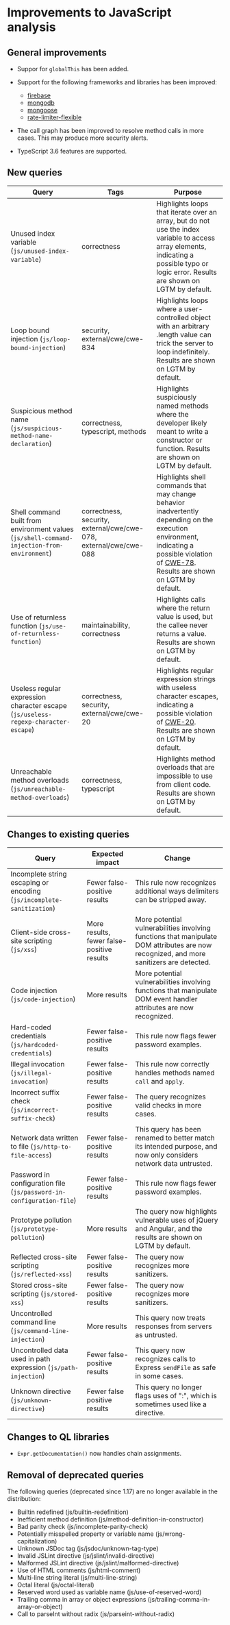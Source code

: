 # Improvements to JavaScript analysis

## General improvements

* Suppor for `globalThis` has been added.

* Support for the following frameworks and libraries has been improved:
  - [firebase](https://www.npmjs.com/package/firebase)
  - [mongodb](https://www.npmjs.com/package/mongodb)
  - [mongoose](https://www.npmjs.com/package/mongoose)
  - [rate-limiter-flexible](https://www.npmjs.com/package/rate-limiter-flexible)

* The call graph has been improved to resolve method calls in more cases. This may produce more security alerts.

* TypeScript 3.6 features are supported.


## New queries

| **Query**                                                                 | **Tags**                                                          | **Purpose**                                                                                                                                                                            |
|---------------------------------------------------------------------------|-------------------------------------------------------------------|----------------------------------------------------------------------------------------------------------------------------------------------------------------------------------------|
| Unused index variable (`js/unused-index-variable`)                        | correctness                                                       | Highlights loops that iterate over an array, but do not use the index variable to access array elements, indicating a possible typo or logic error. Results are shown on LGTM by default. |
| Loop bound injection (`js/loop-bound-injection`)                          | security, external/cwe/cwe-834                                      | Highlights loops where a user-controlled object with an arbitrary .length value can trick the server to loop indefinitely. Results are shown on LGTM by default. |
| Suspicious method name (`js/suspicious-method-name-declaration`)          | correctness, typescript, methods                                  | Highlights suspiciously named methods where the developer likely meant to write a constructor or function. Results are shown on LGTM by default. |
| Shell command built from environment values (`js/shell-command-injection-from-environment`) | correctness, security, external/cwe/cwe-078, external/cwe/cwe-088 | Highlights shell commands that may change behavior inadvertently depending on the execution environment, indicating a possible violation of [CWE-78](https://cwe.mitre.org/data/definitions/78.html). Results are shown on LGTM by default.|
| Use of returnless function (`js/use-of-returnless-function`)              | maintainability, correctness                                      | Highlights calls where the return value is used, but the callee never returns a value. Results are shown on LGTM by default. |
| Useless regular expression character escape (`js/useless-regexp-character-escape`) | correctness, security, external/cwe/cwe-20 | Highlights regular expression strings with useless character escapes, indicating a possible violation of [CWE-20](https://cwe.mitre.org/data/definitions/20.html). Results are shown on LGTM by default. |
| Unreachable method overloads (`js/unreachable-method-overloads`)          | correctness, typescript                                           | Highlights method overloads that are impossible to use from client code. Results are shown on LGTM by default. |

## Changes to existing queries

| **Query**                      | **Expected impact**          | **Change**                                                                |
|--------------------------------|------------------------------|---------------------------------------------------------------------------|
| Incomplete string escaping or encoding (`js/incomplete-sanitization`) | Fewer false-positive results | This rule now recognizes additional ways delimiters can be stripped away. |
| Client-side cross-site scripting (`js/xss`) | More results, fewer false-positive results | More potential vulnerabilities involving functions that manipulate DOM attributes are now recognized, and more sanitizers are detected. |
| Code injection (`js/code-injection`) | More results | More potential vulnerabilities involving functions that manipulate DOM event handler attributes are now recognized. |
| Hard-coded credentials (`js/hardcoded-credentials`) | Fewer false-positive results | This rule now flags fewer password examples. |
| Illegal invocation (`js/illegal-invocation`) | Fewer false-positive results | This rule now correctly handles methods named `call` and `apply`. |
| Incorrect suffix check (`js/incorrect-suffix-check`) | Fewer false-positive results | The query recognizes valid checks in more cases. |
| Network data written to file (`js/http-to-file-access`) | Fewer false-positive results | This query has been renamed to better match its intended purpose, and now only considers network data untrusted. | 
| Password in configuration file (`js/password-in-configuration-file`) | Fewer false-positive results | This rule now flags fewer password examples. |
| Prototype pollution (`js/prototype-pollution`) | More results | The query now highlights vulnerable uses of jQuery and Angular, and the results are shown on LGTM by default. |
| Reflected cross-site scripting (`js/reflected-xss`) | Fewer false-positive results | The query now recognizes more sanitizers. |
| Stored cross-site scripting (`js/stored-xss`) | Fewer false-positive results | The query now recognizes more sanitizers. |
| Uncontrolled command line (`js/command-line-injection`) | More results | This query now treats responses from servers as untrusted. |
| Uncontrolled data used in path expression (`js/path-injection`) | Fewer false-positive results | This query now recognizes calls to Express `sendFile` as safe in some cases. |
| Unknown directive (`js/unknown-directive`) | Fewer false positive results | This query no longer flags uses of ":", which is sometimes used like a directive. |

## Changes to QL libraries

* `Expr.getDocumentation()` now handles chain assignments.

## Removal of deprecated queries

The following queries (deprecated since 1.17) are no longer available in the distribution:

* Builtin redefined (js/builtin-redefinition)
* Inefficient method definition (js/method-definition-in-constructor)
* Bad parity check (js/incomplete-parity-check)
* Potentially misspelled property or variable name (js/wrong-capitalization)
* Unknown JSDoc tag (js/jsdoc/unknown-tag-type)
* Invalid JSLint directive (js/jslint/invalid-directive)
* Malformed JSLint directive (js/jslint/malformed-directive)
* Use of HTML comments (js/html-comment)
* Multi-line string literal (js/multi-line-string)
* Octal literal (js/octal-literal)
* Reserved word used as variable name (js/use-of-reserved-word)
* Trailing comma in array or object expressions (js/trailing-comma-in-array-or-object)
* Call to parseInt without radix (js/parseint-without-radix)
